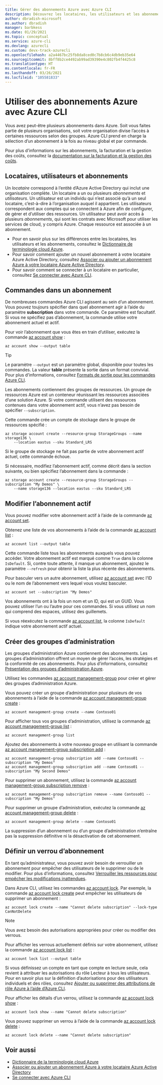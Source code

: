 ```yaml
---
title: Gérer des abonnements Azure avec Azure CLI
description: Découvrez les locataires, les utilisateurs et les abonnements Azure. Utilisez Azure CLI pour gérer vos abonnements, créer des groupes d’administration et verrouiller des abonnements.
author: dbradish-microsoft
ms.author: dbradish
manager: barbkess
ms.date: 01/29/2021
ms.topic: conceptual
ms.service: azure-cli
ms.devlang: azurecli
ms.custom: devx-track-azurecli
ms.openlocfilehash: a2a4467bc25fb8da8ced0c7b8cb6c4db9eb35e64
ms.sourcegitcommit: 8bff8b2ce4492ab99ad39390e4c802fb4f4425c8
ms.translationtype: HT
ms.contentlocale: fr-FR
ms.lasthandoff: 03/26/2021
ms.locfileid: "105581833"
---
```

# <a name="use-azure-subscriptions-with-azure-cli"></a>Utiliser des abonnements Azure avec Azure CLI

Vous avez peut-être plusieurs abonnements dans Azure. Soit vous faites partie de plusieurs organisations, soit votre organisation divise l’accès à certaines ressources selon des groupes. Azure CLI prend en charge la sélection d’un abonnement à la fois au niveau global et par commande.

Pour plus d’informations sur les abonnements, la facturation et la gestion des coûts, consultez la [documentation sur la facturation et la gestion des coûts](/azure/billing/).

## <a name="tenants-users-and-subscriptions"></a>Locataires, utilisateurs et abonnements

Un _locataire_ correspond à l’entité d’Azure Active Directory qui inclut une organisation complète. Un locataire a un ou plusieurs _abonnements_ et _utilisateurs_. Un utilisateur est un individu qui n’est associé qu’à un seul locataire, c’est-à-dire à l’organisation auquel il appartient. Les utilisateurs correspondent aux comptes qui se connectent à Azure afin de configurer, de gérer et d’utiliser des ressources. Un utilisateur peut avoir accès à plusieurs _abonnements_, qui sont les contrats avec Microsoft pour utiliser les services de cloud, y compris Azure. Chaque ressource est associée à un abonnement.

* Pour en savoir plus sur les différences entre les locataires, les utilisateurs et les abonnements, consultez le [Dictionnaire de terminologie cloud Azure](/azure/azure-glossary-cloud-terminology).
* Pour savoir comment ajouter un nouvel abonnement à votre locataire Azure Active Directory, consultez [Associer ou ajouter un abonnement Azure à votre locataire Azure Active Directory](/azure/active-directory/active-directory-how-subscriptions-associated-directory).
* Pour savoir comment se connecter à un locataire en particulier, consultez [Se connecter avec Azure CLI](./authenticate-azure-cli.md).

## <a name="commands-in-a-subscription"></a>Commandes dans un abonnement

De nombreuses commandes Azure CLI agissent au sein d’un abonnement. Vous pouvez toujours spécifier dans quel abonnement agir à l’aide du paramètre **subscription** dans votre commande. Ce paramètre est facultatif. Si vous ne spécifiez pas d’abonnement, la commande utilise votre abonnement actuel et actif.

Pour voir l’abonnement que vous êtes en train d’utiliser, exécutez la commande [az account show](/cli/azure/account#az_account_show) :

```azurecli
az account show --output table
```

> [!TIP]
> Le paramètre `--output` est un paramètre global, disponible pour toutes les commandes. La valeur **table** présente la sortie dans un format convivial. Pour plus d’informations, consultez [Formats de sortie pour les commandes Azure CLI](/cli/azure/format-output-azure-cli).

Les abonnements contiennent des groupes de ressources. Un groupe de ressources Azure est un conteneur réunissant les ressources associées d’une solution Azure. Si votre commande utilisent des ressources contenues dans votre abonnement actif, vous n’avez pas besoin de spécifier `--subscription`.

Cette commande crée un compte de stockage dans le groupe de ressources spécifié :

```azurecli
az storage account create --resource-group StorageGroups --name storage136 \
    --location eastus --sku Standard_LRS
```

Si le groupe de stockage ne fait pas partie de votre abonnement actif actuel, cette commande échoue.

Si nécessaire, modifiez l’abonnement actif, comme décrit dans la section suivante, ou bien spécifiez l’abonnement dans la commande :

```azurecli
az storage account create --resource-group StorageGroups --subscription "My Demos" \
    --name storage136 --location eastus --sku Standard_LRS
```

## <a name="change-the-active-subscription"></a>Modifier l’abonnement actif

Vous pouvez modifier votre abonnement actif à l’aide de la commande [az account set](/cli/azure/account#az_account_set).

Obtenez une liste de vos abonnements à l’aide de la commande [az account list](/cli/azure/account#az_account_list) :

```azurecli
az account list --output table
```

Cette commande liste tous les abonnements auxquels vous pouvez accéder. Votre abonnement actif est marqué comme `True` dans la colonne `IsDefault`. Si, contre toute attente, il manque un abonnement, ajoutez le paramètre `--refresh` pour obtenir la liste la plus récente des abonnements.

Pour basculer vers un autre abonnement, utilisez [az account set](/cli/azure/account#az_account_set) avec l’ID ou le nom de l’abonnement vers lequel vous voulez basculer.

```azurecli
az account set --subscription "My Demos"
```

Vos abonnements ont à la fois un nom et un ID, qui est un GUID. Vous pouvez utiliser l’un ou l’autre pour ces commandes. Si vous utilisez un nom qui comprend des espaces, utilisez des guillemets.

Si vous réexécutez la commande [az account list](/cli/azure/account#az_account_list), la colonne `IsDefault` indique votre abonnement actif actuel.

## <a name="create-management-groups"></a>Créer des groupes d’administration

Les groupes d’administration Azure contiennent des abonnements. Les groupes d’administration offrent un moyen de gérer l’accès, les stratégies et la conformité de ces abonnements. Pour plus d’informations, consultez [Présentation des groupes d’administration Azure](/azure/governance/management-groups/overview).

Utilisez les commandes [az account management-group](/cli/azure/account/management-group) pour créer et gérer des groupes d’administration Azure.

Vous pouvez créer un groupe d’administration pour plusieurs de vos abonnements à l’aide de la commande [az account management-group create](/cli/azure/account/management-group#az_account_management_group_create) :

```azurecli
az account management-group create --name Contoso01
```

Pour afficher tous vos groupes d’administration, utilisez la commande [az account management-group list](/cli/azure/account/management-group#az_account_management_group_list) :

```azurecli
az account management-group list
```

Ajoutez des abonnements à votre nouveau groupe en utilisant la commande [az account management-group subscription add](/cli/azure/account/management-group/subscription#az_account_management_group_subscription_add) :

```azurecli
az account management-group subscription add --name Contoso01 --subscription "My Demos"
az account management-group subscription add --name Contoso01 --subscription "My Second Demos"
```

Pour supprimer un abonnement, utilisez la commande [az account management-group subscription remove](/cli/azure/account/management-group/subscription#az_account_management_group_subscription_remove) :

```azurecli
az account management-group subscription remove --name Contoso01 --subscription "My Demos"
```

Pour supprimer un groupe d’administration, exécutez la commande [az account management-group delete](/cli/azure/account/management-group#az_account_management_group_delete) :

```azurecli
az account management-group delete --name Contoso01
```

La suppression d’un abonnement ou d’un groupe d’administration n’entraîne pas la suppression définitive ni la désactivation de cet abonnement.

## <a name="set-a-subscription-lock"></a>Définir un verrou d’abonnement

En tant qu’administrateur, vous pouvez avoir besoin de verrouiller un abonnement pour empêcher des utilisateurs de le supprimer ou de le modifier. Pour plus d’informations, consultez [Verrouiller les ressources pour empêcher les modifications inattendues](/azure/azure-resource-manager/management/lock-resources).

Dans Azure CLI, utilisez les commandes [az account lock](/cli/azure/account/lock). Par exemple, la commande [az account lock create](/cli/azure/account/lock#az_account_lock_create) peut empêcher les utilisateurs de supprimer un abonnement :

```azurecli
az account lock create --name "Cannot delete subscription" --lock-type CanNotDelete
```

> [!NOTE]
> Vous avez besoin des autorisations appropriées pour créer ou modifier des verrous.

Pour afficher les verrous actuellement définis sur votre abonnement, utilisez la commande [az account lock list](/cli/azure/account/lock#az_account_lock_list) :

```azurecli
az account lock list --output table
```

Si vous définissez un compte en tant que compte en lecture seule, cela revient à attribuer les autorisations du rôle Lecteur à tous les utilisateurs. Pour en savoir plus sur la définition d’autorisations pour des utilisateurs individuels et des rôles, consultez [Ajouter ou supprimer des attributions de rôle Azure à l’aide d’Azure CLI](/azure/role-based-access-control/role-assignments-cli).

Pour afficher les détails d’un verrou, utilisez la commande [az account lock show](/cli/azure/account/lock#az_account_lock_show) :

```azurecli
az account lock show --name "Cannot delete subscription"
```

Vous pouvez supprimer un verrou à l’aide de la commande [az account lock delete](/cli/azure/account/lock#az_account_lock_delete) :

```azurecli
az account lock delete --name "Cannot delete subscription"
```

## <a name="see-also"></a>Voir aussi

* [Dictionnaire de la terminologie cloud Azure](/azure/azure-glossary-cloud-terminology)
* [Associer ou ajouter un abonnement Azure à votre locataire Azure Active Directory](/azure/active-directory/active-directory-how-subscriptions-associated-directory)
* [Se connecter avec Azure CLI](./authenticate-azure-cli.md)
